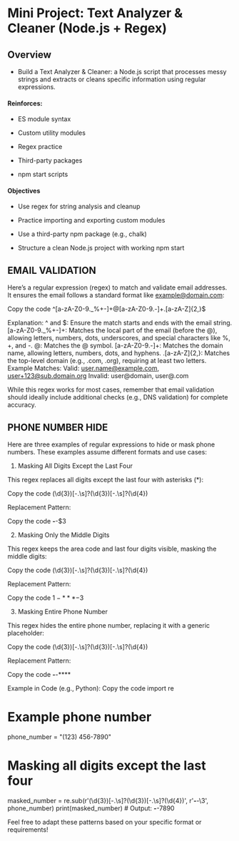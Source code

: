 # Mini Project: Text Analyzer & Cleaner (Node.js + Regex)

## Overview
- Build a Text Analyzer & Cleaner: a Node.js script that processes messy strings and extracts or cleans specific information using regular expressions.

<h4>Reinforces:</h4>

- ES module syntax

- Custom utility modules

- Regex practice

- Third-party packages

- npm start scripts

<h4>Objectives</h4>

- Use regex for string analysis and cleanup

- Practice importing and exporting custom modules

- Use a third-party npm package (e.g., chalk)

- Structure a clean Node.js project with working npm start














## EMAIL VALIDATION

Here’s a regular expression (regex) to match and validate email addresses. It ensures the email follows a standard format like example@domain.com:

Copy the code
^[a-zA-Z0-9._%+-]+@[a-zA-Z0-9.-]+\.[a-zA-Z]{2,}$

Explanation:
^ and $: Ensure the match starts and ends with the email string.
[a-zA-Z0-9._%+-]+: Matches the local part of the email (before the @), allowing letters, numbers, dots, underscores, and special characters like %, +, and -.
@: Matches the @ symbol.
[a-zA-Z0-9.-]+: Matches the domain name, allowing letters, numbers, dots, and hyphens.
\.[a-zA-Z]{2,}: Matches the top-level domain (e.g., .com, .org), requiring at least two letters.
Example Matches:
Valid: user.name@example.com, user+123@sub.domain.org
Invalid: user@domain, user@.com

While this regex works for most cases, remember that email validation should ideally include additional checks (e.g., DNS validation) for complete accuracy.

## PHONE NUMBER HIDE

Here are three examples of regular expressions to hide or mask phone numbers. These examples assume different formats and use cases:

1. Masking All Digits Except the Last Four

This regex replaces all digits except the last four with asterisks (*):

Copy the code
(\d{3})[-.\s]?(\d{3})[-.\s]?(\d{4})


Replacement Pattern:

Copy the code
***-***-$3

2. Masking Only the Middle Digits

This regex keeps the area code and last four digits visible, masking the middle digits:

Copy the code
(\d{3})[-.\s]?(\d{3})[-.\s]?(\d{4})


Replacement Pattern:

Copy the code
$1-***-$3

3. Masking Entire Phone Number

This regex hides the entire phone number, replacing it with a generic placeholder:

Copy the code
(\d{3})[-.\s]?(\d{3})[-.\s]?(\d{4})


Replacement Pattern:

Copy the code
***-***-****

Example in Code (e.g., Python):
Copy the code
import re

# Example phone number
phone_number = "(123) 456-7890"

# Masking all digits except the last four
masked_number = re.sub(r'(\d{3})[-.\s]?(\d{3})[-.\s]?(\d{4})', r'***-***-\3', phone_number)
print(masked_number)  # Output: ***-***-7890


Feel free to adapt these patterns based on your specific format or requirements!
